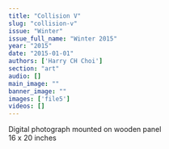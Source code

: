 ```yaml
---
title: "Collision V"
slug: "collision-v"
issue: "Winter"
issue_full_name: "Winter 2015"
year: "2015"
date: "2015-01-01"
authors: ['Harry CH Choi']
section: "art"
audio: []
main_image: ""
banner_image: ""
images: ['file5']
videos: []
---
```

Digital photograph mounted on wooden panel  
16 x 20 inches

